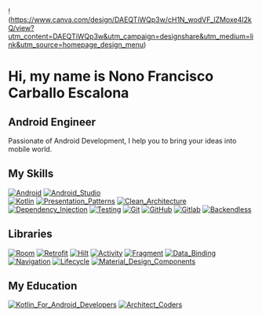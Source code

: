 !(https://www.canva.com/design/DAEQTiWQp3w/cH1N_wodVF_lZMoxe4I2kQ/view?utm_content=DAEQTiWQp3w&utm_campaign=designshare&utm_medium=link&utm_source=homepage_design_menu)

# Hi, my name is Nono Francisco Carballo Escalona
## Android Engineer
Passionate of Android Development, I help you to bring your ideas into mobile world.

## My Skills

[![Android](https://img.shields.io/badge/Android-yellow?style=for-the-badge&logo=android&logoColor=white&labelColor=101010)]()
[![Android_Studio](https://img.shields.io/badge/Android_Studio-success?style=for-the-badge&logo=android-studio&logoColor=white&labelColor=101010)]()
</br>
[![Kotlin](https://img.shields.io/badge/Kotlin-orange?style=for-the-badge&logo=kotlin&logoColor=white&labelColor=101010)]()
[![Presentation_Patterns](https://img.shields.io/badge/Presentation_Patterns-blue?style=for-the-badge&logo=mvvm&logoColor=white&labelColor=101010)]()
[![Clean_Architecture](https://img.shields.io/badge/Clean_Architecture-yellowgreen?style=for-the-badge&logo=clean&logoColor=white&labelColor=101010)]()
[![Dependency_Injection](https://img.shields.io/badge/Dependency_Injection-important?style=for-the-badge&logo=hilt&logoColor=white&labelColor=101010)]()
[![Testing](https://img.shields.io/badge/Testing-critical?style=for-the-badge&logo=junit&logoColor=white&labelColor=101010)]()
[![Git](https://img.shields.io/badge/Git-critical?style=for-the-badge&logo=git&logoColor=white&labelColor=101010)]()
[![GitHub](https://img.shields.io/badge/Github-critical?style=for-the-badge&logo=github&logoColor=white&labelColor=101010)]()
[![Gitlab](https://img.shields.io/badge/Gitlab-critical?style=for-the-badge&logo=gitlab&logoColor=white&labelColor=101010)]()
[![Backendless](https://img.shields.io/badge/Backendless-green?style=for-the-badge&logo=backendless&logoColor=white&labelColor=101010)]()

</p>

## Libraries

[![Room](https://img.shields.io/badge/Room-yellow?style=for-the-badge&logo=room&logoColor=white&labelColor=101010)]()
[![Retrofit](https://img.shields.io/badge/Retrofit-important?style=for-the-badge&logo=retrofit&logoColor=white&labelColor=101010)]()
[![Hilt](https://img.shields.io/badge/Hilt-blueviolet?style=for-the-badge&logo=junit&logoColor=white&labelColor=101010)]()
[![Activity](https://img.shields.io/badge/Activity-yellowgreen?style=for-the-badge&logo=junit&logoColor=white&labelColor=101010)]()
[![Fragment](https://img.shields.io/badge/Fragment-success?style=for-the-badge&logo=junit&logoColor=white&labelColor=101010)]()
[![Data_Binding](https://img.shields.io/badge/Data_Binding-informational?style=for-the-badge&logo=junit&logoColor=white&labelColor=101010)]()
[![Navigation](https://img.shields.io/badge/Navigation-green?style=for-the-badge&logo=junit&logoColor=white&labelColor=101010)]()
[![Lifecycle](https://img.shields.io/badge/Lifecycle-9cf?style=for-the-badge&logo=junit&logoColor=white&labelColor=101010)]()
[![Material_Design_Components](https://img.shields.io/badge/Material_Design_Components-blueviolet?style=for-the-badge&logo=junit&logoColor=white&labelColor=101010)]()

</p>

## My Education
[![Kotlin_For_Android_Developers](https://img.shields.io/badge/Kotlin_For_Android_Developers-blueviolet?style=for-the-badge&logo=kotlin&logoColor=white&labelColor=101010)](https://kotlinandroides.club.hotmart.com/public/user-certificate/612f5de1-5627-4752-921e-d6b2115b9f5e)
[![Architect_Coders](https://img.shields.io/badge/Architect_Coders-red?style=for-the-badge&logo=android&logoColor=white&labelColor=101010)](https://members.architectcoders.com/verify-certificate?id=94-158-378-0987)
